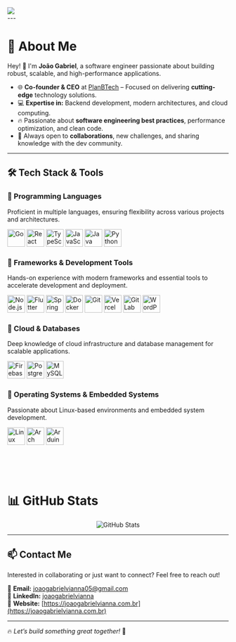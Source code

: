 <img src="https://user-images.githubusercontent.com/52347812/137624699-ce6bb7ee-eb84-46f1-ac69-c4b78b22db90.png" style="display: block; margin: 0 auto;">
--- 
  
# 🚀 About Me  
Hey! 👋 I'm **João Gabriel**, a software engineer passionate about building robust, scalable, and high-performance applications.  

- 🌐 **Co-founder & CEO** at [PlanBTech](https://planbtech.com.br) – Focused on delivering **cutting-edge** technology solutions.  
- 💻 **Expertise in:** Backend development, modern architectures, and cloud computing.  
- 🔥 Passionate about **software engineering best practices**, performance optimization, and clean code.  
- 🤝 Always open to **collaborations**, new challenges, and sharing knowledge with the dev community.  

---

## 🛠️ Tech Stack & Tools  

### 🚀 Programming Languages  
Proficient in multiple languages, ensuring flexibility across various projects and architectures.  
<p>
    <img src="https://cdn.jsdelivr.net/gh/devicons/devicon@latest/icons/go/go-original-wordmark.svg" height="40" alt="Go" />
    <img src="https://cdn.jsdelivr.net/gh/devicons/devicon@latest/icons/react/react-original.svg" height="40" alt="React" />
    <img src="https://cdn.jsdelivr.net/gh/devicons/devicon@latest/icons/typescript/typescript-original.svg" height="40" alt="TypeScript" />
    <img src="https://cdn.jsdelivr.net/gh/devicons/devicon@latest/icons/javascript/javascript-original.svg" height="40" alt="JavaScript" />
    <img src="https://cdn.jsdelivr.net/gh/devicons/devicon@latest/icons/java/java-original.svg" height="40" alt="Java" />
    <img src="https://cdn.jsdelivr.net/gh/devicons/devicon@latest/icons/python/python-original.svg" height="40" alt="Python" />
</p>

### 🚀 Frameworks & Development Tools  
Hands-on experience with modern frameworks and essential tools to accelerate development and deployment.  
<p>
    <img src="https://cdn.jsdelivr.net/gh/devicons/devicon@latest/icons/nodejs/nodejs-original.svg" height="40" alt="Node.js" />
    <img src="https://cdn.jsdelivr.net/gh/devicons/devicon@latest/icons/flutter/flutter-original.svg" height="40" alt="Flutter" />
    <img src="https://cdn.jsdelivr.net/gh/devicons/devicon@latest/icons/spring/spring-original.svg" height="40" alt="Spring" />
    <img src="https://cdn.jsdelivr.net/gh/devicons/devicon@latest/icons/docker/docker-original.svg" height="40" alt="Docker" />
    <img src="https://cdn.jsdelivr.net/gh/devicons/devicon@latest/icons/git/git-original.svg" height="40" alt="Git" />
    <img src="https://cdn.jsdelivr.net/gh/devicons/devicon@latest/icons/vercel/vercel-original.svg" height="40" alt="Vercel" />
    <img src="https://cdn.jsdelivr.net/gh/devicons/devicon@latest/icons/gitlab/gitlab-original.svg" height="40" alt="GitLab" />
    <img src="https://cdn.jsdelivr.net/gh/devicons/devicon@latest/icons/wordpress/wordpress-plain.svg" height="40" alt="WordPress" />
</p>

### 🚀 Cloud & Databases  
Deep knowledge of cloud infrastructure and database management for scalable applications.  
<p>
    <img src="https://cdn.jsdelivr.net/gh/devicons/devicon@latest/icons/firebase/firebase-original.svg" height="40" alt="Firebase" />
    <img src="https://cdn.jsdelivr.net/gh/devicons/devicon@latest/icons/postgresql/postgresql-original.svg" height="40" alt="PostgreSQL" />
    <img src="https://cdn.jsdelivr.net/gh/devicons/devicon@latest/icons/mysql/mysql-original.svg" height="40" alt="MySQL" />
</p>

### 🚀 Operating Systems & Embedded Systems  
Passionate about Linux-based environments and embedded system development.  
<p>
    <img src="https://cdn.jsdelivr.net/gh/devicons/devicon@latest/icons/linux/linux-original.svg" height="40" alt="Linux" />
    <img src="https://cdn.jsdelivr.net/gh/devicons/devicon@latest/icons/archlinux/archlinux-original.svg" height="40" alt="Arch Linux" />
    <img src="https://cdn.jsdelivr.net/gh/devicons/devicon@latest/icons/arduino/arduino-original.svg" height="40" alt="Arduino" />
</p>

</br>
</br>
</br>

# 📊 GitHub Stats  
<p align="center">
  <img src="https://github-readme-stats.vercel.app/api?username=joaogabrielvianna&show_icons=true&theme=radical" alt="GitHub Stats" />
</p>

---

## 📫 Contact Me  
Interested in collaborating or just want to connect? Feel free to reach out!  

📩 **Email:** [joaogabrielvianna05@gmail.com](mailto:joaogabrielvianna05@gmail.com)  
💼 **LinkedIn:** [joaogabrielvianna](https://www.linkedin.com/in/joaogabrielvianna/)  
📌 **Website:** [https://joaogabrielvianna.com.br](https://joaogabrielvianna.com.br)  

---

🔥 *Let’s build something great together!* 🚀  
